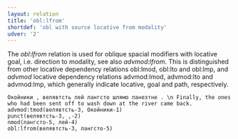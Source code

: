 ```yaml
---
layout: relation
title: 'obl:lfrom'
shortdef: 'obl with source locative from modality'
udver: '2'
---
```


The _obl:lfrom_ relation is used for oblique spacial modifiers with locative goal, i.e. direction to modality,
see also _advmod:lfrom_.
This is distinguished from other locative dependency relations obl:lmod, obl:lto and obl:lmp,
and _advmod_ locative dependency relations advmod:lmod, advmod:lto and advmod:lmp,
which generally indicate locative, goal and path, respectively.

~~~ sdparse
Окойники , велявтсть лей лангсто шлямо панезтне . \n Finally, the ones who had been sent off to wash down at the river came back.
advmod:tmod(велявтсть-3, Окойники-1)
punct(велявтсть-3, ,-2)
nmod(лангсто-5, лей-4)
obl:lfrom(велявтсть-3, лангсто-5)
~~~


<!-- Interlanguage links updated St lis 3 20:59:05 CET 2021 -->
